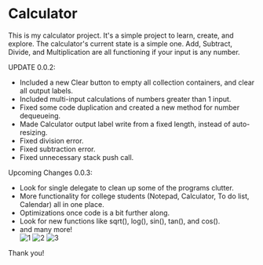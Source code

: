 # Calculator 
This is my calculator project. It's a simple project to learn, create, and explore.  The calculator's current state is a simple one. Add, Subtract, Divide, and Multiplication are all functioning if your input is any number.  

UPDATE 0.0.2:  
- Included a new Clear button to empty all collection containers, and clear all output labels. <br>  
- Included multi-input calculations of numbers greater than 1 input. <br>  
- Fixed some code duplication and created a new method for number dequeueing.<br>  
- Made Calculator output label write from a fixed length, instead of auto-resizing.<br>  
- Fixed division error.<br>  
- Fixed subtraction error.<br>  
- Fixed unnecessary stack push call.<br>   

Upcoming Changes 0.0.3: 
- Look for single delegate to clean up some of the programs clutter. 
- More functionality for college students (Notepad, Calculator, To do list, Calendar) all in one place.
- Optimizations once code is a bit further along.
- Look for new functions like sqrt(), log(), sin(), tan(), and cos().
- and many more!  
![1](https://user-images.githubusercontent.com/20911133/37312162-9489383a-260f-11e8-8929-4279a1a5f34f.PNG) 
![2](https://user-images.githubusercontent.com/20911133/37312194-ae200fee-260f-11e8-8501-fe5ba3955ca1.PNG)
![3](https://user-images.githubusercontent.com/20911133/37312205-b5c891bc-260f-11e8-8faa-12fbafac0be7.PNG) 

Thank you!
